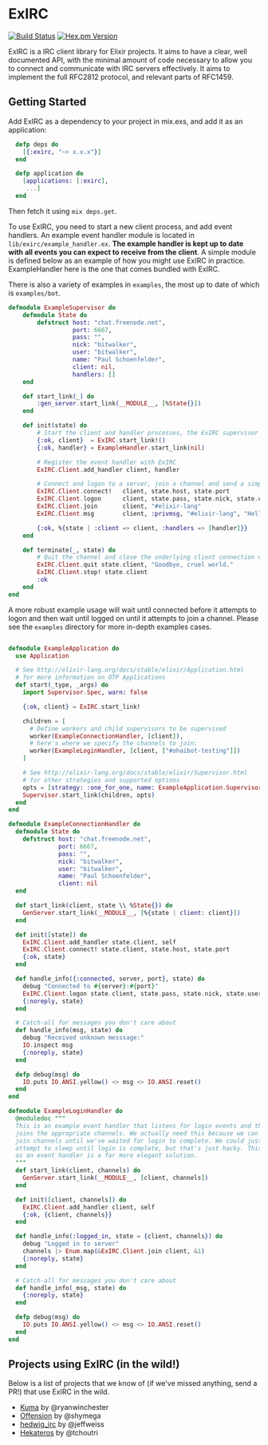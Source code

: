 # ExIRC

[![Build Status](https://travis-ci.org/bitwalker/exirc.svg?branch=master)](https://travis-ci.org/bitwalker/exirc)
[![Hex.pm Version](http://img.shields.io/hexpm/v/exirc.svg?style=flat)](https://hex.pm/packages/exirc)

ExIRC is a IRC client library for Elixir projects. It aims to have a clear, well
documented API, with the minimal amount of code necessary to allow you to connect and
communicate with IRC servers effectively. It aims to implement the full RFC2812 protocol,
and relevant parts of RFC1459.

## Getting Started

Add ExIRC as a dependency to your project in mix.exs, and add it as an application:

```elixir
  defp deps do
    [{:exirc, "~> x.x.x"}]
  end

  defp application do
    [applications: [:exirc],
     ...]
  end
```

Then fetch it using `mix deps.get`.

To use ExIRC, you need to start a new client process, and add event handlers. An example event handler module
is located in `lib/exirc/example_handler.ex`. **The example handler is kept up to date with all events you can
expect to receive from the client**. A simple module is defined below as an example of how you might
use ExIRC in practice. ExampleHandler here is the one that comes bundled with ExIRC.

There is also a variety of examples in `examples`, the most up to date of which is `examples/bot`.

```elixir
defmodule ExampleSupervisor do
    defmodule State do
        defstruct host: "chat.freenode.net",
                  port: 6667,
                  pass: "",
                  nick: "bitwalker",
                  user: "bitwalker",
                  name: "Paul Schoenfelder",
                  client: nil,
                  handlers: []
    end

    def start_link(_) do
        :gen_server.start_link(__MODULE__, [%State{}])
    end

    def init(state) do
        # Start the client and handler processes, the ExIRC supervisor is automatically started when your app runs
        {:ok, client}  = ExIRC.start_link!()
        {:ok, handler} = ExampleHandler.start_link(nil)

        # Register the event handler with ExIRC
        ExIRC.Client.add_handler client, handler

        # Connect and logon to a server, join a channel and send a simple message
        ExIRC.Client.connect!   client, state.host, state.port
        ExIRC.Client.logon      client, state.pass, state.nick, state.user, state.name
        ExIRC.Client.join       client, "#elixir-lang"
        ExIRC.Client.msg        client, :privmsg, "#elixir-lang", "Hello world!"

        {:ok, %{state | :client => client, :handlers => [handler]}}
    end

    def terminate(_, state) do
        # Quit the channel and close the underlying client connection when the process is terminating
        ExIRC.Client.quit state.client, "Goodbye, cruel world."
        ExIRC.Client.stop! state.client
        :ok
    end
end
```

A more robust example usage will wait until connected before it attempts to logon and then wait until logged
on until it attempts to join a channel. Please see the `examples` directory for more in-depth examples cases.

```elixir

defmodule ExampleApplication do
  use Application

  # See http://elixir-lang.org/docs/stable/elixir/Application.html
  # for more information on OTP Applications
  def start(_type, _args) do
    import Supervisor.Spec, warn: false

    {:ok, client} = ExIRC.start_link!

    children = [
      # Define workers and child supervisors to be supervised
      worker(ExampleConnectionHandler, [client]),
      # here's where we specify the channels to join:
      worker(ExampleLoginHandler, [client, ["#ohaibot-testing"]])
    ]

    # See http://elixir-lang.org/docs/stable/elixir/Supervisor.html
    # for other strategies and supported options
    opts = [strategy: :one_for_one, name: ExampleApplication.Supervisor]
    Supervisor.start_link(children, opts)
  end
end

defmodule ExampleConnectionHandler do
  defmodule State do
    defstruct host: "chat.freenode.net",
              port: 6667,
              pass: "",
              nick: "bitwalker",
              user: "bitwalker",
              name: "Paul Schoenfelder",
              client: nil
  end

  def start_link(client, state \\ %State{}) do
    GenServer.start_link(__MODULE__, [%{state | client: client}])
  end

  def init([state]) do
    ExIRC.Client.add_handler state.client, self
    ExIRC.Client.connect! state.client, state.host, state.port
    {:ok, state}
  end

  def handle_info({:connected, server, port}, state) do
    debug "Connected to #{server}:#{port}"
    ExIRC.Client.logon state.client, state.pass, state.nick, state.user, state.name
    {:noreply, state}
  end

  # Catch-all for messages you don't care about
  def handle_info(msg, state) do
    debug "Received unknown messsage:"
    IO.inspect msg
    {:noreply, state}
  end

  defp debug(msg) do
    IO.puts IO.ANSI.yellow() <> msg <> IO.ANSI.reset()
  end
end

defmodule ExampleLoginHandler do
  @moduledoc """
  This is an example event handler that listens for login events and then
  joins the appropriate channels. We actually need this because we can't
  join channels until we've waited for login to complete. We could just
  attempt to sleep until login is complete, but that's just hacky. This
  as an event handler is a far more elegant solution.
  """
  def start_link(client, channels) do
    GenServer.start_link(__MODULE__, [client, channels])
  end

  def init([client, channels]) do
    ExIRC.Client.add_handler client, self
    {:ok, {client, channels}}
  end

  def handle_info(:logged_in, state = {client, channels}) do
    debug "Logged in to server"
    channels |> Enum.map(&ExIRC.Client.join client, &1)
    {:noreply, state}
  end

  # Catch-all for messages you don't care about
  def handle_info(_msg, state) do
    {:noreply, state}
  end

  defp debug(msg) do
    IO.puts IO.ANSI.yellow() <> msg <> IO.ANSI.reset()
  end
end
```

## Projects using ExIRC (in the wild!)

Below is a list of projects that we know of (if we've missed anything,
send a PR!) that use ExIRC in the wild.

- [Kuma][kuma] by @ryanwinchester
- [Offension][offension] by @shymega
- [hedwig_irc][hedwig_irc] by @jeffweiss
- [Hekateros][hekateros] by @tchoutri

[kuma]: https://github.com/ryanwinchester/kuma
[offension]: https://github.com/shymega/offension
[hedwig_irc]: https://github.com/jeffweiss/hedwig_irc
[hekateros]: https://github.com/friendshipismagic/hekateros
